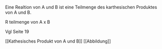 Eine Realtion von A und B ist eine Teilmenge des karthesischen Produktes von A und B.  
  
R teilmenge von A x B

Vgl Seite 19

[[Kathesisches Produkt von A und B]]
[[Abbildung]]